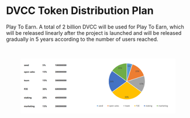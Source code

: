# DVCC Token Distribution Plan

Play To Earn. A total of 2 billion DVCC will be used for Play To Earn, which will be released linearly after the project is launched and will be released gradually in 5 years according to the number of users reached.

<div>

<figure><img src="broken-reference" alt=""><figcaption></figcaption></figure>

 

<figure><img src="../.gitbook/assets/dvcc.png" alt=""><figcaption></figcaption></figure>

</div>
